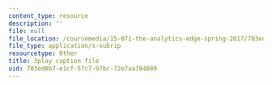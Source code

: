 ```yaml
---
content_type: resource
description: ''
file: null
file_location: /coursemedia/15-071-the-analytics-edge-spring-2017/703ed0b7e1cf57c797bc72e7aa784089_vhkBbC9qp1M.vtt
file_type: application/x-subrip
resourcetype: Other
title: 3play caption file
uid: 703ed0b7-e1cf-57c7-97bc-72e7aa784089
---
```


